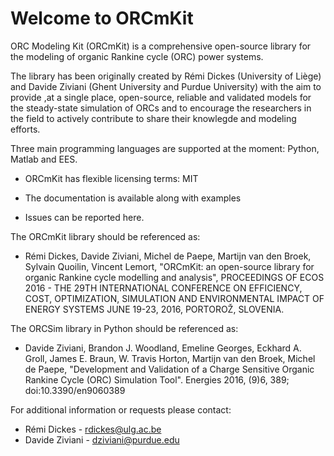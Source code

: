 Welcome to ORCmKit
====================

ORC Modeling Kit (ORCmKit) is a comprehensive open-source library for the modeling of organic Rankine cycle (ORC) power systems.

The library has been originally created by Rémi Dickes (University of Liège) and Davide Ziviani (Ghent University and Purdue University) with the aim to provide ,at a single place, open-source, reliable and validated models for the steady-state simulation of ORCs and to encourage the researchers in the field to actively contribute to share their knowlegde and modeling efforts.

Three main programming languages are supported at the moment: Python, Matlab and EES.

* ORCmKit has flexible licensing terms: MIT

* The documentation is available along with examples

* Issues can be reported here.

The ORCmKit library should be referenced as:

* Rémi Dickes, Davide Ziviani, Michel de Paepe, Martijn van den Broek, Sylvain Quoilin, Vincent Lemort, "ORCmKit: an open-source library for organic Rankine cycle modelling and analysis", PROCEEDINGS OF ECOS 2016 - THE 29TH INTERNATIONAL CONFERENCE ON
EFFICIENCY, COST, OPTIMIZATION, SIMULATION AND ENVIRONMENTAL IMPACT OF ENERGY SYSTEMS JUNE 19-23, 2016, PORTOROŽ, SLOVENIA.

The ORCSim library in Python should be referenced as:

* Davide Ziviani, Brandon J. Woodland, Emeline Georges, Eckhard A. Groll, James E. Braun, W. Travis Horton, Martijn van den Broek, Michel de Paepe, "Development and Validation of a Charge Sensitive Organic Rankine Cycle (ORC) Simulation Tool". Energies 2016, (9)6, 389; doi:10.3390/en9060389

For additional information or requests please contact:
* Rémi Dickes - rdickes@ulg.ac.be
* Davide Ziviani - dziviani@purdue.edu
